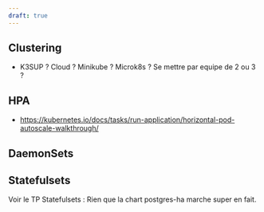```yaml
---
draft: true
---
```


## Clustering
- K3SUP ? Cloud ? Minikube ? Microk8s ? Se mettre par equipe de 2 ou 3 ?

## HPA
- https://kubernetes.io/docs/tasks/run-application/horizontal-pod-autoscale-walkthrough/

## DaemonSets

## Statefulsets
Voir le TP Statefulsets : Rien que la chart postgres-ha marche super en fait.